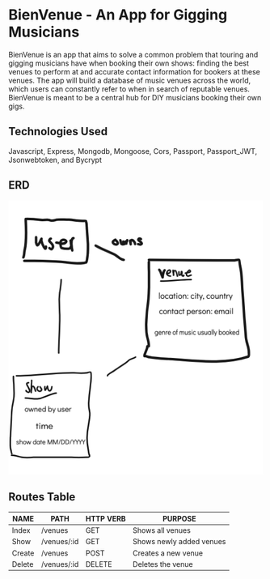 # BienVenue - An App for Gigging Musicians

BienVenue is an app that aims to solve a common problem that touring and gigging musicians have when booking their own shows: finding the best venues to perform at and accurate contact information for bookers at these venues. The app will build a database of music venues across the world, which users can constantly refer to when in search of reputable venues. BienVenue is meant to be a central hub for DIY musicians booking their own gigs.

## Technologies Used

Javascript, Express, Mongodb, Mongoose, Cors, Passport, Passport_JWT, Jsonwebtoken, and Bycrypt

## ERD

![Entity Relationship Diagram](./images/ERD%20diagram.png)

## Routes Table

|  NAME  |    PATH      | HTTP VERB |         PURPOSE           |
| ------ | ------------ | --------- | ------------------------  |
| Index  |   /venues    |    GET    |    Shows all venues       |
| Show   |  /venues/:id |    GET    |  Shows newly added venues |
| Create |  /venues     |    POST   |  Creates a new venue      |
| Delete |  /venues/:id |   DELETE  |    Deletes the venue      |